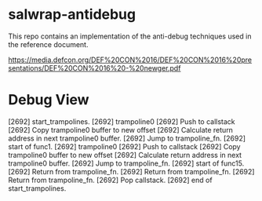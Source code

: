 # salwrap-antidebug

This repo contains an implementation of the anti-debug techniques used in the reference document.

https://media.defcon.org/DEF%20CON%2016/DEF%20CON%2016%20presentations/DEF%20CON%2016%20-%20newger.pdf


# Debug View

[2692] start_trampolines.
[2692] trampoline0
[2692] Push to callstack
[2692] Copy trampoline0 buffer to new offset
[2692] Calculate return address in next trampoline0 buffer.
[2692] Jump to trampoline_fn.
[2692] start of func1.
[2692] trampoline0
[2692] Push to callstack
[2692] Copy trampoline0 buffer to new offset
[2692] Calculate return address in next trampoline0 buffer.
[2692] Jump to trampoline_fn.
[2692] start of func15.
[2692] Return from trampoline_fn.
[2692] Return from trampoline_fn.
[2692] Return from trampoline_fn.
[2692] Pop callstack.
[2692] end of start_trampolines.
